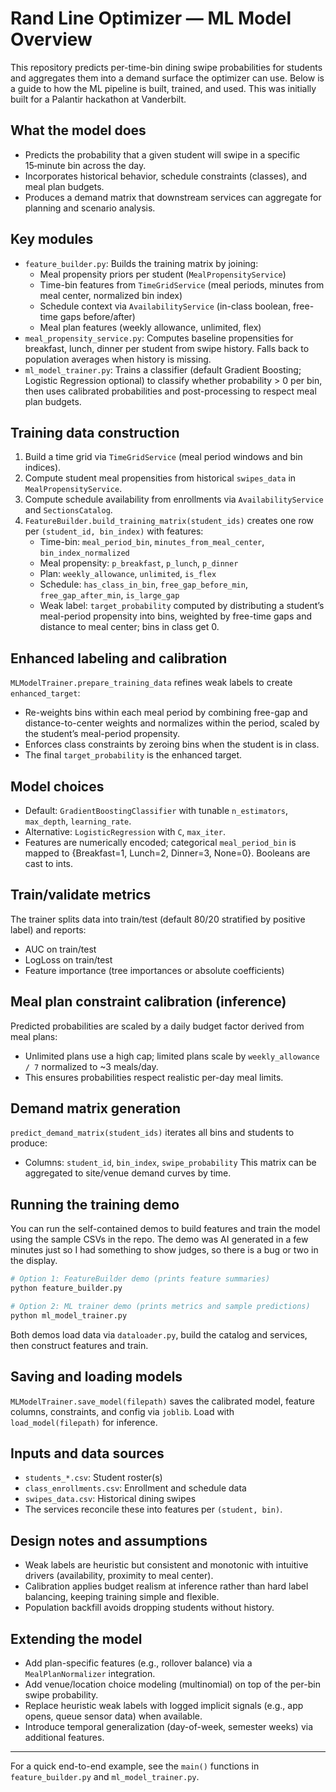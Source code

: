 # Rand Line Optimizer — ML Model Overview

This repository predicts per-time-bin dining swipe probabilities for students and aggregates them into a demand surface the optimizer can use. Below is a guide to how the ML pipeline is built, trained, and used. This was initially built for a Palantir hackathon at Vanderbilt.

## What the model does
- Predicts the probability that a given student will swipe in a specific 15‑minute bin across the day.
- Incorporates historical behavior, schedule constraints (classes), and meal plan budgets.
- Produces a demand matrix that downstream services can aggregate for planning and scenario analysis.

## Key modules
- `feature_builder.py`: Builds the training matrix by joining:
  - Meal propensity priors per student (`MealPropensityService`)
  - Time-bin features from `TimeGridService` (meal periods, minutes from meal center, normalized bin index)
  - Schedule context via `AvailabilityService` (in-class boolean, free-time gaps before/after)
  - Meal plan features (weekly allowance, unlimited, flex)
- `meal_propensity_service.py`: Computes baseline propensities for breakfast, lunch, dinner per student from swipe history. Falls back to population averages when history is missing.
- `ml_model_trainer.py`: Trains a classifier (default Gradient Boosting; Logistic Regression optional) to classify whether probability > 0 per bin, then uses calibrated probabilities and post-processing to respect meal plan budgets.

## Training data construction
1. Build a time grid via `TimeGridService` (meal period windows and bin indices).
2. Compute student meal propensities from historical `swipes_data` in `MealPropensityService`.
3. Compute schedule availability from enrollments via `AvailabilityService` and `SectionsCatalog`.
4. `FeatureBuilder.build_training_matrix(student_ids)` creates one row per `(student_id, bin_index)` with features:
   - Time-bin: `meal_period_bin`, `minutes_from_meal_center`, `bin_index_normalized`
   - Meal propensity: `p_breakfast`, `p_lunch`, `p_dinner`
   - Plan: `weekly_allowance`, `unlimited`, `is_flex`
   - Schedule: `has_class_in_bin`, `free_gap_before_min`, `free_gap_after_min`, `is_large_gap`
   - Weak label: `target_probability` computed by distributing a student’s meal-period propensity into bins, weighted by free-time gaps and distance to meal center; bins in class get 0.

## Enhanced labeling and calibration
`MLModelTrainer.prepare_training_data` refines weak labels to create `enhanced_target`:
- Re-weights bins within each meal period by combining free-gap and distance-to-center weights and normalizes within the period, scaled by the student’s meal-period propensity.
- Enforces class constraints by zeroing bins when the student is in class.
- The final `target_probability` is the enhanced target.

## Model choices
- Default: `GradientBoostingClassifier` with tunable `n_estimators`, `max_depth`, `learning_rate`.
- Alternative: `LogisticRegression` with `C`, `max_iter`.
- Features are numerically encoded; categorical `meal_period_bin` is mapped to {Breakfast=1, Lunch=2, Dinner=3, None=0}. Booleans are cast to ints.

## Train/validate metrics
The trainer splits data into train/test (default 80/20 stratified by positive label) and reports:
- AUC on train/test
- LogLoss on train/test
- Feature importance (tree importances or absolute coefficients)

## Meal plan constraint calibration (inference)
Predicted probabilities are scaled by a daily budget factor derived from meal plans:
- Unlimited plans use a high cap; limited plans scale by `weekly_allowance / 7` normalized to ~3 meals/day.
- This ensures probabilities respect realistic per-day meal limits.

## Demand matrix generation
`predict_demand_matrix(student_ids)` iterates all bins and students to produce:
- Columns: `student_id`, `bin_index`, `swipe_probability`
This matrix can be aggregated to site/venue demand curves by time.

## Running the training demo
You can run the self-contained demos to build features and train the model using the sample CSVs in the repo.
The demo was AI generated in a few minutes just so I had something to show judges, so there is a bug or two in the display.

```bash
# Option 1: FeatureBuilder demo (prints feature summaries)
python feature_builder.py

# Option 2: ML trainer demo (prints metrics and sample predictions)
python ml_model_trainer.py
```

Both demos load data via `dataloader.py`, build the catalog and services, then construct features and train.

## Saving and loading models
`MLModelTrainer.save_model(filepath)` saves the calibrated model, feature columns, constraints, and config via `joblib`. Load with `load_model(filepath)` for inference.

## Inputs and data sources
- `students_*.csv`: Student roster(s)
- `class_enrollments.csv`: Enrollment and schedule data
- `swipes_data.csv`: Historical dining swipes
- The services reconcile these into features per `(student, bin)`.

## Design notes and assumptions
- Weak labels are heuristic but consistent and monotonic with intuitive drivers (availability, proximity to meal center).
- Calibration applies budget realism at inference rather than hard label balancing, keeping training simple and flexible.
- Population backfill avoids dropping students without history.

## Extending the model
- Add plan-specific features (e.g., rollover balance) via a `MealPlanNormalizer` integration.
- Add venue/location choice modeling (multinomial) on top of the per-bin swipe probability.
- Replace heuristic weak labels with logged implicit signals (e.g., app opens, queue sensor data) when available.
- Introduce temporal generalization (day-of-week, semester weeks) via additional features.

---
For a quick end-to-end example, see the `main()` functions in `feature_builder.py` and `ml_model_trainer.py`.
